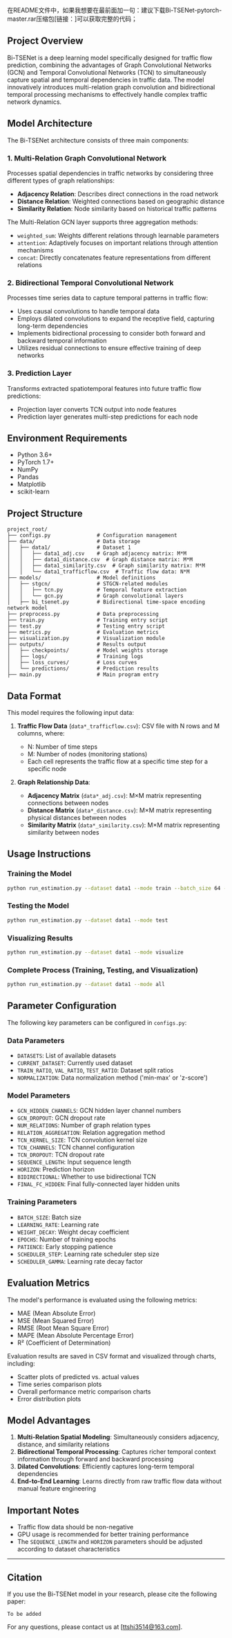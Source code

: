 在README文件中，如果我想要在最前面加一句：建议下载Bi-TSENet-pytorch-master.rar压缩包[链接：]可以获取完整的代码；
## Project Overview

Bi-TSENet is a deep learning model specifically designed for traffic flow prediction, combining the advantages of Graph Convolutional Networks (GCN) and Temporal Convolutional Networks (TCN) to simultaneously capture spatial and temporal dependencies in traffic data. The model innovatively introduces multi-relation graph convolution and bidirectional temporal processing mechanisms to effectively handle complex traffic network dynamics.

## Model Architecture

The Bi-TSENet architecture consists of three main components:

### 1. Multi-Relation Graph Convolutional Network

Processes spatial dependencies in traffic networks by considering three different types of graph relationships:
- **Adjacency Relation**: Describes direct connections in the road network
- **Distance Relation**: Weighted connections based on geographic distance
- **Similarity Relation**: Node similarity based on historical traffic patterns

The Multi-Relation GCN layer supports three aggregation methods:
- `weighted_sum`: Weights different relations through learnable parameters
- `attention`: Adaptively focuses on important relations through attention mechanisms
- `concat`: Directly concatenates feature representations from different relations

### 2. Bidirectional Temporal Convolutional Network

Processes time series data to capture temporal patterns in traffic flow:
- Uses causal convolutions to handle temporal data
- Employs dilated convolutions to expand the receptive field, capturing long-term dependencies
- Implements bidirectional processing to consider both forward and backward temporal information
- Utilizes residual connections to ensure effective training of deep networks

### 3. Prediction Layer

Transforms extracted spatiotemporal features into future traffic flow predictions:
- Projection layer converts TCN output into node features
- Prediction layer generates multi-step predictions for each node

## Environment Requirements

- Python 3.6+
- PyTorch 1.7+
- NumPy
- Pandas
- Matplotlib
- scikit-learn

## Project Structure

```
project_root/
├── configs.py               # Configuration management
├── data/                    # Data storage
│   ├── data1/               # Dataset 1
│   │   ├── data1_adj.csv    # Graph adjacency matrix: M*M
│   │   ├── data1_distance.csv  # Graph distance matrix: M*M
│   │   ├── data1_similarity.csv  # Graph similarity matrix: M*M
│   │   └── data1_trafficflow.csv  # Traffic flow data: N*M
├── models/                  # Model definitions
│   ├── stgcn/               # STGCN-related modules
│   │   ├── tcn.py           # Temporal feature extraction
│   │   └── gcn.py           # Graph convolutional layers
│   ├── bi_tsenet.py         # Bidirectional time-space encoding network model
├── preprocess.py            # Data preprocessing
├── train.py                 # Training entry script
├── test.py                  # Testing entry script
├── metrics.py               # Evaluation metrics
├── visualization.py         # Visualization module
├── outputs/                 # Results output
│   ├── checkpoints/         # Model weights storage
│   ├── logs/                # Training logs
│   ├── loss_curves/         # Loss curves
│   └── predictions/         # Prediction results
├── main.py                  # Main program entry
```

## Data Format

This model requires the following input data:

1. **Traffic Flow Data** (`data*_trafficflow.csv`): CSV file with N rows and M columns, where:
   - N: Number of time steps
   - M: Number of nodes (monitoring stations)
   - Each cell represents the traffic flow at a specific time step for a specific node

2. **Graph Relationship Data**:
   - **Adjacency Matrix** (`data*_adj.csv`): M×M matrix representing connections between nodes
   - **Distance Matrix** (`data*_distance.csv`): M×M matrix representing physical distances between nodes
   - **Similarity Matrix** (`data*_similarity.csv`): M×M matrix representing similarity between nodes

## Usage Instructions

### Training the Model

```bash
python run_estimation.py --dataset data1 --mode train --batch_size 64 --epochs 100 --lr 0.0005 --bidirectional
```

### Testing the Model

```bash
python run_estimation.py --dataset data1 --mode test
```

### Visualizing Results

```bash
python run_estimation.py --dataset data1 --mode visualize
```

### Complete Process (Training, Testing, and Visualization)

```bash
python run_estimation.py --dataset data1 --mode all
```

## Parameter Configuration

The following key parameters can be configured in `configs.py`:

### Data Parameters
- `DATASETS`: List of available datasets
- `CURRENT_DATASET`: Currently used dataset
- `TRAIN_RATIO`, `VAL_RATIO`, `TEST_RATIO`: Dataset split ratios
- `NORMALIZATION`: Data normalization method ('min-max' or 'z-score')

### Model Parameters
- `GCN_HIDDEN_CHANNELS`: GCN hidden layer channel numbers
- `GCN_DROPOUT`: GCN dropout rate
- `NUM_RELATIONS`: Number of graph relation types
- `RELATION_AGGREGATION`: Relation aggregation method
- `TCN_KERNEL_SIZE`: TCN convolution kernel size
- `TCN_CHANNELS`: TCN channel configuration
- `TCN_DROPOUT`: TCN dropout rate
- `SEQUENCE_LENGTH`: Input sequence length
- `HORIZON`: Prediction horizon
- `BIDIRECTIONAL`: Whether to use bidirectional TCN
- `FINAL_FC_HIDDEN`: Final fully-connected layer hidden units

### Training Parameters
- `BATCH_SIZE`: Batch size
- `LEARNING_RATE`: Learning rate
- `WEIGHT_DECAY`: Weight decay coefficient
- `EPOCHS`: Number of training epochs
- `PATIENCE`: Early stopping patience
- `SCHEDULER_STEP`: Learning rate scheduler step size
- `SCHEDULER_GAMMA`: Learning rate decay factor

## Evaluation Metrics

The model's performance is evaluated using the following metrics:
- MAE (Mean Absolute Error)
- MSE (Mean Squared Error)
- RMSE (Root Mean Square Error)
- MAPE (Mean Absolute Percentage Error)
- R² (Coefficient of Determination)

Evaluation results are saved in CSV format and visualized through charts, including:
- Scatter plots of predicted vs. actual values
- Time series comparison plots
- Overall performance metric comparison charts
- Error distribution plots

## Model Advantages

1. **Multi-Relation Spatial Modeling**: Simultaneously considers adjacency, distance, and similarity relations
2. **Bidirectional Temporal Processing**: Captures richer temporal context information through forward and backward processing
3. **Dilated Convolutions**: Efficiently captures long-term temporal dependencies
4. **End-to-End Learning**: Learns directly from raw traffic flow data without manual feature engineering

## Important Notes

- Traffic flow data should be non-negative
- GPU usage is recommended for better training performance
- The `SEQUENCE_LENGTH` and `HORIZON` parameters should be adjusted according to dataset characteristics

---

## Citation

If you use the Bi-TSENet model in your research, please cite the following paper:

```
To be added
```

For any questions, please contact us at [ttshi3514@163.com].